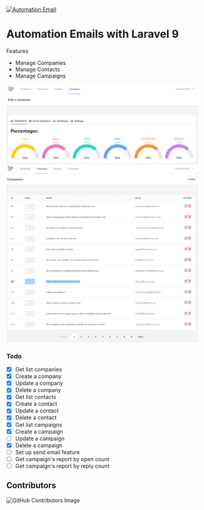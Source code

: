 [![Automation Email](https://github.com/huuhienqt90/automation-email/actions/workflows/automation-email.yml/badge.svg?branch=main)](https://github.com/huuhienqt90/automation-email/actions/workflows/automation-email.yml)
# Automation Emails with Laravel 9
Features
 - Manage Companies
 - Manage Contacts
 - Manage Campaigns

[![Campaign Dashboard](https://raw.githubusercontent.com/huuhienqt90/automation-email/main/public/assets/images/campaign-dashboard.png)](https://raw.githubusercontent.com/huuhienqt90/automation-email/main/public/assets/images/campaign-dashboard.png)
[![Automation Email](https://raw.githubusercontent.com/huuhienqt90/automation-email/main/public/assets/images/company-list.png)](https://raw.githubusercontent.com/huuhienqt90/automation-email/main/public/assets/images/company-list.png)

### Todo
 - [x] Get list companies
 - [x] Create a company
 - [x] Update a company
 - [x] Delete a company
 - [x] Get list contacts
 - [x] Create a contact
 - [x] Update a contact
 - [x] Delete a contact
 - [x] Get list campaigns
 - [x] Create a campaign
 - [ ] Update a campaign
 - [x] Delete a campaign
 - [ ] Set up send email feature
 - [ ] Get campaign's report by open count
 - [ ] Get campaign's report by reply count

## Contributors
![GitHub Contributors Image](https://contrib.rocks/image?repo=huuhienqt90/automation-email)
